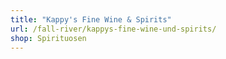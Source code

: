 ```yaml
---
title: "Kappy's Fine Wine & Spirits"
url: /fall-river/kappys-fine-wine-und-spirits/
shop: Spirituosen
---
```

